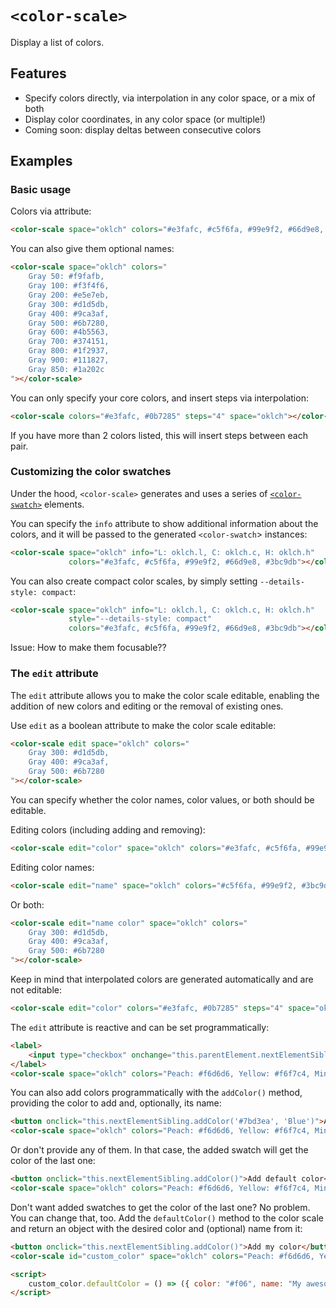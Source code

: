 # `<color-scale>`

Display a list of colors.

## Features

- Specify colors directly, via interpolation in any color space, or a mix of both
- Display color coordinates, in any color space (or multiple!)
- Coming soon: display deltas between consecutive colors

## Examples

### Basic usage

Colors via attribute:

```html
<color-scale space="oklch" colors="#e3fafc, #c5f6fa, #99e9f2, #66d9e8, #3bc9db"></color-scale>
```

You can also give them optional names:

```html
<color-scale space="oklch" colors="
	Gray 50: #f9fafb,
	Gray 100: #f3f4f6,
	Gray 200: #e5e7eb,
	Gray 300: #d1d5db,
	Gray 400: #9ca3af,
	Gray 500: #6b7280,
	Gray 600: #4b5563,
	Gray 700: #374151,
	Gray 800: #1f2937,
	Gray 900: #111827,
	Gray 850: #1a202c
"></color-scale>
```


You can only specify your core colors, and insert steps via interpolation:

```html
<color-scale colors="#e3fafc, #0b7285" steps="4" space="oklch"></color-scale>
```

If you have more than 2 colors listed, this will insert steps between each pair.

### Customizing the color swatches

Under the hood, `<color-scale>` generates and uses a series of [`<color-swatch>`](../color-swatch/) elements.

You can specify the `info` attribute to show additional information about the colors, and it will be passed to the generated `<color-swatch`> instances:

```html
<color-scale space="oklch" info="L: oklch.l, C: oklch.c, H: oklch.h"
             colors="#e3fafc, #c5f6fa, #99e9f2, #66d9e8, #3bc9db"></color-scale>
```

You can also create compact color scales, by simply setting `--details-style: compact`:


```html
<color-scale space="oklch" info="L: oklch.l, C: oklch.c, H: oklch.h"
             style="--details-style: compact"
             colors="#e3fafc, #c5f6fa, #99e9f2, #66d9e8, #3bc9db"></color-scale>
```

Issue: How to make them focusable??

### The `edit` attribute

The `edit` attribute allows you to make the color scale editable, enabling the addition of new colors and editing or the removal of existing ones.

Use `edit` as a boolean attribute to make the color scale editable:

```html
<color-scale edit space="oklch" colors="
	Gray 300: #d1d5db,
	Gray 400: #9ca3af,
	Gray 500: #6b7280
"></color-scale>
```

You can specify whether the color names, color values, or both should be editable.

Editing colors (including adding and removing):

```html
<color-scale edit="color" space="oklch" colors="#e3fafc, #c5f6fa, #99e9f2, #66d9e8, #3bc9db"></color-scale>
```

Editing color names:

```html
<color-scale edit="name" space="oklch" colors="#c5f6fa, #99e9f2, #3bc9db"></color-scale>
```

Or both:

```html
<color-scale edit="name color" space="oklch" colors="
	Gray 300: #d1d5db,
	Gray 400: #9ca3af,
	Gray 500: #6b7280
"></color-scale>
```

Keep in mind that interpolated colors are generated automatically and are not editable:

```html
<color-scale edit="color" colors="#e3fafc, #0b7285" steps="4" space="oklch"></color-scale>
```

The `edit` attribute is reactive and can be set programmatically:

```html
<label>
	<input type="checkbox" onchange="this.parentElement.nextElementSibling.edit = this.checked">Editable
</label>
<color-scale space="oklch" colors="Peach: #f6d6d6, Yellow: #f6f7c4, Mint: #a1eebd"></color-scale>
```

You can also add colors programmatically with the `addColor()` method, providing the color to add and, optionally, its name:

```html
<button onclick="this.nextElementSibling.addColor('#7bd3ea', 'Blue')">Add blue color</button>
<color-scale space="oklch" colors="Peach: #f6d6d6, Yellow: #f6f7c4, Mint: #a1eebd"></color-scale>
```

Or don't provide any of them. In that case, the added swatch will get the color of the last one:

```html
<button onclick="this.nextElementSibling.addColor()">Add default color</button>
<color-scale space="oklch" colors="Peach: #f6d6d6, Yellow: #f6f7c4, Mint: #a1eebd"></color-scale>
```

Don't want added swatches to get the color of the last one? No problem. You can change that, too.
Add the `defaultColor()` method to the color scale and return an object with the desired color and (optional) name from it:

```html
<button onclick="this.nextElementSibling.addColor()">Add my color</button>
<color-scale id="custom_color" space="oklch" colors="Peach: #f6d6d6, Yellow: #f6f7c4, Mint: #a1eebd"></color-scale>

<script>
	custom_color.defaultColor = () => ({ color: "#f06", name: "My awesome color" });
</script>
```

<!--
If you want to insert interpolated colors only in specific places, you can use empty values:

```html
<color-scale space="oklch" colors="#e3fafc, , , , , , , , , #0b7285"></color-scale>
``` -->
